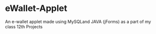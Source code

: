 # eWallet-Applet
An e-wallet applet made using MySQLand JAVA (jForms) as a part of my class 12th Projects
